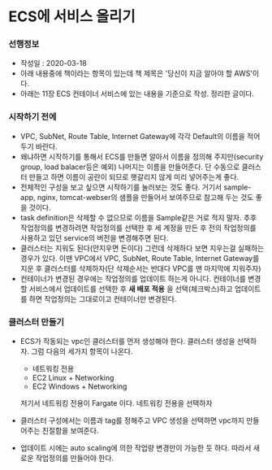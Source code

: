 # ECS에 서비스 올리기

### 선행정보

- 작성일 : 2020-03-18
- 아래 내용중에 책이라는 항목이 있는데 책 제목은 '당신이 지금 알아야 할 AWS'이다.
- 아래는 11장 ECS 컨테이너 서비스에 있는 내용을 기준으로 작성. 정리한 글이다.

### 시작하기 전에

- VPC, SubNet, Route Table, Internet Gateway에 각각 Default의 이름을 적어두기 바란다.
- 왜냐하면 시작하기를 통해서 ECS를 만들면 알아서 이름을 정의해 주지만(security group, load balacer등은 예외) 나머지는 이름을 만들어준다. 단 수동으로 클러스터 만들고 하면 이름이 공란이 되므로 햇갈리지 않게 미리 넣어주는게 좋다.
- 전체적인 구성을 보고 싶으면 시작하기를 눌러보는 것도 좋다. 거기서 sample-app, nginx, tomcat-webser의 샘플을 만들어서 보여주므로 참고해 두는 것도 좋을 것이다.
- task definition은 삭제할 수 없으므로 이름을 Sample같은 거로 적지 말자. 추후 작업정의를 변경하려면 작업정의를 선택한 후 세 계정을 만든 후 전의 작업정의를 사용하고 있던 service의 버전을 변경해주면 된다.
- 클러스터는 지워도 된다(안지우면 돈이다) 그런데 삭제하다 보면 지우는걸 실패하는 경우가 있다. 이땐 VPC에서 VPC, SubNet, Route Table, Internet Gateway를 지운 후 클러스터를 삭제하자(단 삭제순서는 반대다 VPC를 맨 마지막에 지워주자)
- 컨테이너가 변경된 경우에는 작업정의를 업데이트 하는게 아니다. 컨테이너를 변경할 서비스에서 업데이트를 선택한 후 **새 배포 적용** 을 선택(체크박스)하고 업데이트를 하면 작업정의는 그대로이고 컨테이너만 변경된다.

### 클러스터 만들기

- ECS가 작동되는 vpc인 클러스터를 먼저 생성해야 한다. 클러스터 생성을 선택하자. 그럼 다음의 세가지 항목이 나온다.

  - 네트워킹 전용
  - EC2 Linux + Networking
  - EC2 Windows + Networking

  저기서 네트워킹 전용이 Fargate 이다. 네트워킹 전용을 선택하자

- 클러스터 구성에서는 이름과 tag를 정해주고 VPC 생성을 선택하면 vpc까지 만들어주는 친절함을 보여준다.

- 업데이트 시에는 auto scaling에 의한 작업량 변경만이 가능한 듯 하다. 따라서 새로운 작업정의를 만들어야 한다.

